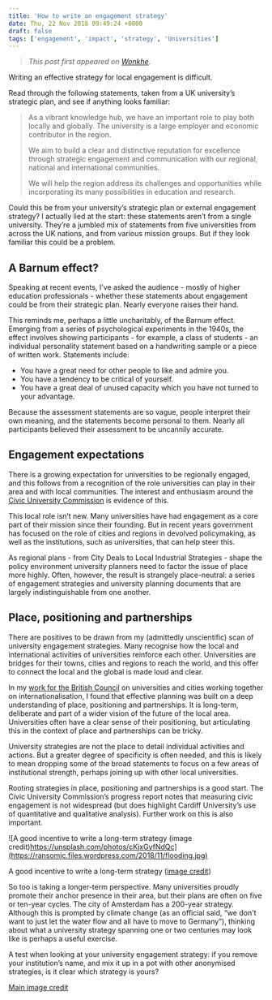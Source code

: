 ```yaml
---
title: 'How to write an engagement strategy'
date: Thu, 22 Nov 2018 09:49:24 +0000
draft: false
tags: ['engagement', 'impact', 'strategy', 'Universities']
---
```


> _This post first appeared on [Wonkhe](https://wonkhe.com/blogs/how-to-write-an-engagement-strategy/)._

Writing an effective strategy for local engagement is difficult.

Read through the following statements, taken from a UK university’s strategic plan, and see if anything looks familiar:

> As a vibrant knowledge hub, we have an important role to play both locally and globally. The university is a large employer and economic contributor in the region.
> 
> We aim to build a clear and distinctive reputation for excellence through strategic engagement and communication with our regional, national and international communities.
> 
> We will help the region address its challenges and opportunities while incorporating its many possibilities in education and research.

Could this be from your university’s strategic plan or external engagement strategy? I actually lied at the start: these statements aren’t from a single university. They’re a jumbled mix of statements from five universities from across the UK nations, and from various mission groups. But if they look familiar this could be a problem.

A Barnum effect?
----------------

Speaking at recent events, I’ve asked the audience - mostly of higher education professionals - whether these statements about engagement could be from their strategic plan. Nearly everyone raises their hand.

This reminds me, perhaps a little uncharitably, of the Barnum effect. Emerging from a series of psychological experiments in the 1940s, the effect involves showing participants - for example, a class of students - an individual personality statement based on a handwriting sample or a piece of written work. Statements include:

*   You have a great need for other people to like and admire you.
*   You have a tendency to be critical of yourself.
*   You have a great deal of unused capacity which you have not turned to your advantage.

Because the assessment statements are so vague, people interpret their own meaning, and the statements become personal to them. Nearly all participants believed their assessment to be uncannily accurate.

Engagement expectations
-----------------------

There is a growing expectation for universities to be regionally engaged, and this follows from a recognition of the role universities can play in their area and with local communities. The interest and enthusiasm around the [Civic University Commission](https://upp-foundation.org/report-identifies-a-crisis-in-adult-education-as-a-major-threat-to-the-uk-economy/) is evidence of this.

This local role isn’t new. Many universities have had engagement as a core part of their mission since their founding. But in recent years government has focused on the role of cities and regions in devolved policymaking, as well as the institutions, such as universities, that can help steer this.

As regional plans - from City Deals to Local Industrial Strategies - shape the policy environment university planners need to factor the issue of place more highly. Often, however, the result is strangely place-neutral: a series of engagement strategies and university planning documents that are largely indistinguishable from one another.

Place, positioning and partnerships
-----------------------------------

There are positives to be drawn from my (admittedly unscientific) scan of university engagement strategies. Many recognise how the local and international activities of universities reinforce each other. Universities are bridges for their towns, cities and regions to reach the world, and this offer to connect the local and the global is made loud and clear.

In my [work for the British Council](http://bit.ly/mutualinfluencereport) on universities and cities working together on internationalisation, I found that effective planning was built on a deep understanding of place, positioning and partnerships. It is long-term, deliberate and part of a wider vision of the future of the local area. Universities often have a clear sense of their positioning, but articulating this in the context of place and partnerships can be tricky.

University strategies are not the place to detail individual activities and actions. But a greater degree of specificity is often needed, and this is likely to mean dropping some of the broad statements to focus on a few areas of institutional strength, perhaps joining up with other local universities.

Rooting strategies in place, positioning and partnerships is a good start. The Civic University Commission’s progress report notes that measuring civic engagement is not widespread (but does highlight Cardiff University’s use of quantitative and qualitative analysis). Further work on this is also important.

![A good incentive to write a long-term strategy (image credit)https://unsplash.com/photos/cKjxGyfNdQc](https://ransomjc.files.wordpress.com/2018/11/flooding.jpg)

A good incentive to write a long-term strategy ([image credit](https://unsplash.com/photos/cKjxGyfNdQc))

So too is taking a longer-term perspective. Many universities proudly promote their anchor presence in their area, but their plans are often on five or ten-year cycles. The city of Amsterdam has a 200-year strategy. Although this is prompted by climate change (as an official said, “we don't want to just let the water flow and all have to move to Germany”), thinking about what a university strategy spanning one or two centuries may look like is perhaps a useful exercise.

A test when looking at your university engagement strategy: if you remove your institution’s name, and mix it up in a pot with other anonymised strategies, is it clear which strategy is yours?

[Main image credit](https://unsplash.com/@daniilvnoutchkov?utm_medium=referral&utm_campaign=photographer-credit&utm_content=creditBadge "Download free do whatever you want high-resolution photos from Daniil Vnoutchkov")
